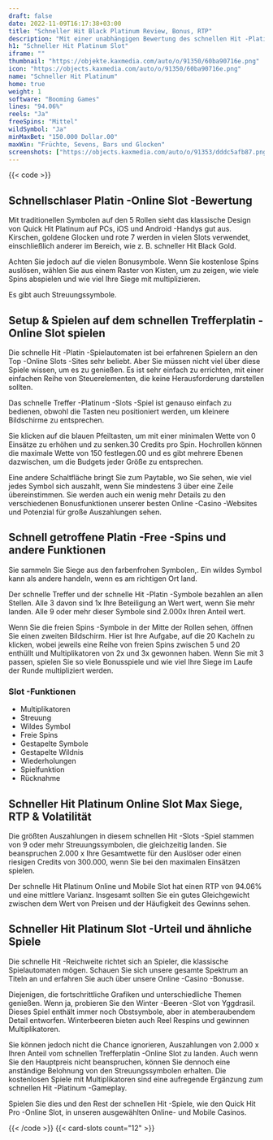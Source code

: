 ```yaml
---
draft: false
date: 2022-11-09T16:17:38+03:00
title: "Schneller Hit Black Platinum Review, Bonus, RTP"
description: "Mit einer unabhängigen Bewertung des schnellen Hit -Platin -Slot von Bally können Sie hier kostenlos oder echtes Geld spielen und hier einen Bonus erhalten!"
h1: "Schneller Hit Platinum Slot"
iframe: ""
thumbnail: "https://objekte.kaxmedia.com/auto/o/91350/60ba90716e.png"
icon: "https://objects.kaxmedia.com/auto/o/91350/60ba90716e.png"
name: "Schneller Hit Platinum"
home: true
weight: 1
software: "Booming Games"
lines: "94.06%"
reels: "Ja"
freeSpins: "Mittel"
wildSymbol: "Ja"
minMaxBet: "150.000 Dollar.00"
maxWin: "Früchte, Sevens, Bars und Glocken"
screenshots: ["https://objects.kaxmedia.com/auto/o/91353/dddc5afb87.png"]
---
```


{{< code >}}<h2>Schnellschlaser Platin -Online Slot -Bewertung</h2><p>Mit traditionellen Symbolen auf den 5 Rollen sieht das klassische Design von Quick Hit Platinum auf PCs, iOS und Android -Handys gut aus. Kirschen, goldene Glocken und rote 7 werden in vielen Slots verwendet, einschließlich anderer im Bereich, wie z. B. schneller Hit Black Gold.</p><p>Achten Sie jedoch auf die vielen Bonusymbole. Wenn Sie kostenlose Spins auslösen, wählen Sie aus einem Raster von Kisten, um zu zeigen, wie viele Spins abspielen und wie viel Ihre Siege mit multiplizieren.</p><p>Es gibt auch Streuungssymbole.</p><h2>Setup & Spielen auf dem schnellen Trefferplatin -Online Slot spielen</h2><p>Die schnelle Hit -Platin -Spielautomaten ist bei erfahrenen Spielern an den Top -Online Slots -Sites sehr beliebt. Aber Sie müssen nicht viel über diese Spiele wissen, um es zu genießen. Es ist sehr einfach zu errichten, mit einer einfachen Reihe von Steuerelementen, die keine Herausforderung darstellen sollten.</p><p>Das schnelle Treffer -Platinum -Slots -Spiel ist genauso einfach zu bedienen, obwohl die Tasten neu positioniert werden, um kleinere Bildschirme zu entsprechen.</p><p>Sie klicken auf die blauen Pfeiltasten, um mit einer minimalen Wette von 0 Einsätze zu erhöhen und zu senken.30 Credits pro Spin. Hochrollen können die maximale Wette von 150 festlegen.00 und es gibt mehrere Ebenen dazwischen, um die Budgets jeder Größe zu entsprechen.</p><p>Eine andere Schaltfläche bringt Sie zum Paytable, wo Sie sehen, wie viel jedes Symbol sich auszahlt, wenn Sie mindestens 3 über eine Zeile übereinstimmen. Sie werden auch ein wenig mehr Details zu den verschiedenen Bonusfunktionen unserer besten Online -Casino -Websites und Potenzial für große Auszahlungen sehen.</p><h2>Schnell getroffene Platin -Free -Spins und andere Funktionen</h2><p>Sie sammeln Sie Siege aus den farbenfrohen Symbolen,. Ein wildes Symbol kann als andere handeln, wenn es am richtigen Ort land.</p><p>Der schnelle Treffer und der schnelle Hit -Platin -Symbole bezahlen an allen Stellen. Alle 3 davon sind 1x Ihre Beteiligung an Wert wert, wenn Sie mehr landen. Alle 9 oder mehr dieser Symbole sind 2.000x Ihren Anteil wert.</p><p>Wenn Sie die freien Spins -Symbole in der Mitte der Rollen sehen, öffnen Sie einen zweiten Bildschirm. Hier ist Ihre Aufgabe, auf die 20 Kacheln zu klicken, wobei jeweils eine Reihe von freien Spins zwischen 5 und 20 enthüllt und Multiplikatoren von 2x und 3x gewonnen haben. Wenn Sie mit 3 passen, spielen Sie so viele Bonusspiele und wie viel Ihre Siege im Laufe der Runde multipliziert werden.</p><h3>
Slot -Funktionen</h3><ul>
<li></span>
Multiplikatoren</li>
<li></span>
Streuung</li>
<li></span>
Wildes Symbol</li>
<li></span>
Freie Spins</li>
<li></span>
Gestapelte Symbole</li>
<li></span>
Gestapelte Wildnis</li>
<li></span>
Wiederholungen</li>
<li></span>
Spielfunktion</li>
<li></span>
Rücknahme</li></ul><h2>Schneller Hit Platinum Online Slot Max Siege, RTP & Volatilität</h2><p>Die größten Auszahlungen in diesem schnellen Hit -Slots -Spiel stammen von 9 oder mehr Streuungssymbolen, die gleichzeitig landen. Sie beanspruchen 2.000 x Ihre Gesamtwette für den Auslöser oder einen riesigen Credits von 300.000, wenn Sie bei den maximalen Einsätzen spielen.</p><p>Der schnelle Hit Platinum Online und Mobile Slot hat einen RTP von 94.06% und eine mittlere Varianz. Insgesamt sollten Sie ein gutes Gleichgewicht zwischen dem Wert von Preisen und der Häufigkeit des Gewinns sehen.</p><h2>Schneller Hit Platinum Slot -Urteil und ähnliche Spiele</h2><p>Die schnelle Hit -Reichweite richtet sich an Spieler, die klassische Spielautomaten mögen. Schauen Sie sich unsere gesamte Spektrum an Titeln an und erfahren Sie auch über unsere Online -Casino -Bonusse.</p><p>Diejenigen, die fortschrittliche Grafiken und unterschiedliche Themen genießen. Wenn ja, probieren Sie den Winter -Beeren -Slot von Yggdrasil. Dieses Spiel enthält immer noch Obstsymbole, aber in atemberaubendem Detail entworfen. Winterbeeren bieten auch Reel Respins und gewinnen Multiplikatoren.</p><p>Sie können jedoch nicht die Chance ignorieren, Auszahlungen von 2.000 x Ihren Anteil vom schnellen Trefferplatin -Online Slot zu landen. Auch wenn Sie den Hauptpreis nicht beanspruchen, können Sie dennoch eine anständige Belohnung von den Streuungssymbolen erhalten. Die kostenlosen Spiele mit Multiplikatoren sind eine aufregende Ergänzung zum schnellen Hit -Platinum -Gameplay.</p><p>Spielen Sie dies und den Rest der schnellen Hit -Spiele, wie den Quick Hit Pro -Online Slot, in unseren ausgewählten Online- und Mobile Casinos.</p>{{< /code >}}
 {{< card-slots count="12" >}}
